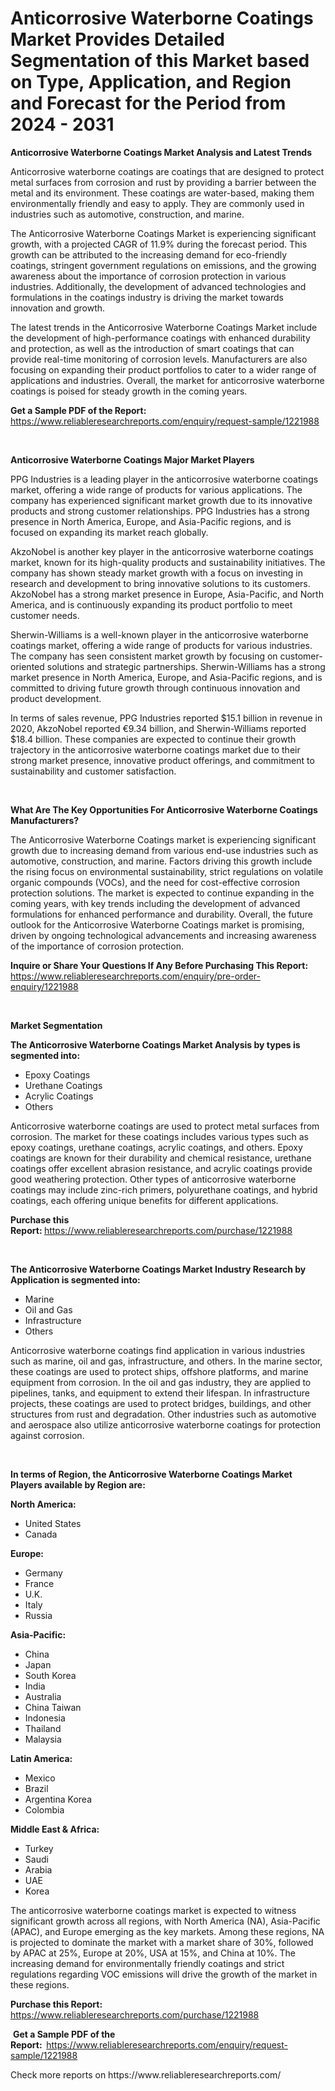 <p><h1>Anticorrosive Waterborne Coatings Market Provides Detailed Segmentation of this Market based on Type, Application, and Region and Forecast for the Period from 2024 - 2031</h1></p><p><strong>Anticorrosive Waterborne Coatings Market Analysis and Latest Trends</strong></p>
<p><p>Anticorrosive waterborne coatings are coatings that are designed to protect metal surfaces from corrosion and rust by providing a barrier between the metal and its environment. These coatings are water-based, making them environmentally friendly and easy to apply. They are commonly used in industries such as automotive, construction, and marine.</p><p>The Anticorrosive Waterborne Coatings Market is experiencing significant growth, with a projected CAGR of 11.9% during the forecast period. This growth can be attributed to the increasing demand for eco-friendly coatings, stringent government regulations on emissions, and the growing awareness about the importance of corrosion protection in various industries. Additionally, the development of advanced technologies and formulations in the coatings industry is driving the market towards innovation and growth.</p><p>The latest trends in the Anticorrosive Waterborne Coatings Market include the development of high-performance coatings with enhanced durability and protection, as well as the introduction of smart coatings that can provide real-time monitoring of corrosion levels. Manufacturers are also focusing on expanding their product portfolios to cater to a wider range of applications and industries. Overall, the market for anticorrosive waterborne coatings is poised for steady growth in the coming years.</p></p>
<p><strong>Get a Sample PDF of the Report:&nbsp;</strong> <a href="https://www.reliableresearchreports.com/enquiry/request-sample/1221988">https://www.reliableresearchreports.com/enquiry/request-sample/1221988</a></p>
<p>&nbsp;</p>
<p><strong>Anticorrosive Waterborne Coatings Major Market Players</strong></p>
<p><p>PPG Industries is a leading player in the anticorrosive waterborne coatings market, offering a wide range of products for various applications. The company has experienced significant market growth due to its innovative products and strong customer relationships. PPG Industries has a strong presence in North America, Europe, and Asia-Pacific regions, and is focused on expanding its market reach globally.</p><p>AkzoNobel is another key player in the anticorrosive waterborne coatings market, known for its high-quality products and sustainability initiatives. The company has shown steady market growth with a focus on investing in research and development to bring innovative solutions to its customers. AkzoNobel has a strong market presence in Europe, Asia-Pacific, and North America, and is continuously expanding its product portfolio to meet customer needs.</p><p>Sherwin-Williams is a well-known player in the anticorrosive waterborne coatings market, offering a wide range of products for various industries. The company has seen consistent market growth by focusing on customer-oriented solutions and strategic partnerships. Sherwin-Williams has a strong market presence in North America, Europe, and Asia-Pacific regions, and is committed to driving future growth through continuous innovation and product development.</p><p>In terms of sales revenue, PPG Industries reported $15.1 billion in revenue in 2020, AkzoNobel reported €9.34 billion, and Sherwin-Williams reported $18.4 billion. These companies are expected to continue their growth trajectory in the anticorrosive waterborne coatings market due to their strong market presence, innovative product offerings, and commitment to sustainability and customer satisfaction.</p></p>
<p>&nbsp;</p>
<p><strong>What Are The Key Opportunities For Anticorrosive Waterborne Coatings Manufacturers?</strong></p>
<p><p>The Anticorrosive Waterborne Coatings market is experiencing significant growth due to increasing demand from various end-use industries such as automotive, construction, and marine. Factors driving this growth include the rising focus on environmental sustainability, strict regulations on volatile organic compounds (VOCs), and the need for cost-effective corrosion protection solutions. The market is expected to continue expanding in the coming years, with key trends including the development of advanced formulations for enhanced performance and durability. Overall, the future outlook for the Anticorrosive Waterborne Coatings market is promising, driven by ongoing technological advancements and increasing awareness of the importance of corrosion protection.</p></p>
<p><strong>Inquire or Share Your Questions If Any Before Purchasing This Report:</strong> <a href="https://www.reliableresearchreports.com/enquiry/pre-order-enquiry/1221988">https://www.reliableresearchreports.com/enquiry/pre-order-enquiry/1221988</a></p>
<p>&nbsp;</p>
<p><strong>Market Segmentation</strong></p>
<p><strong>The Anticorrosive Waterborne Coatings Market Analysis by types is segmented into:</strong></p>
<p><ul><li>Epoxy Coatings</li><li>Urethane Coatings</li><li>Acrylic Coatings</li><li>Others</li></ul></p>
<p><p>Anticorrosive waterborne coatings are used to protect metal surfaces from corrosion. The market for these coatings includes various types such as epoxy coatings, urethane coatings, acrylic coatings, and others. Epoxy coatings are known for their durability and chemical resistance, urethane coatings offer excellent abrasion resistance, and acrylic coatings provide good weathering protection. Other types of anticorrosive waterborne coatings may include zinc-rich primers, polyurethane coatings, and hybrid coatings, each offering unique benefits for different applications.</p></p>
<p><strong>Purchase this Report:&nbsp;</strong><a href="https://www.reliableresearchreports.com/purchase/1221988">https://www.reliableresearchreports.com/purchase/1221988</a></p>
<p>&nbsp;</p>
<p><strong>The Anticorrosive Waterborne Coatings Market Industry Research by Application is segmented into:</strong></p>
<p><ul><li>Marine</li><li>Oil and Gas</li><li>Infrastructure</li><li>Others</li></ul></p>
<p><p>Anticorrosive waterborne coatings find application in various industries such as marine, oil and gas, infrastructure, and others. In the marine sector, these coatings are used to protect ships, offshore platforms, and marine equipment from corrosion. In the oil and gas industry, they are applied to pipelines, tanks, and equipment to extend their lifespan. In infrastructure projects, these coatings are used to protect bridges, buildings, and other structures from rust and degradation. Other industries such as automotive and aerospace also utilize anticorrosive waterborne coatings for protection against corrosion.</p></p>
<p>&nbsp;</p>
<p><strong>In terms of Region, the Anticorrosive Waterborne Coatings Market Players available by Region are:</strong></p>
<p>
    <p> <strong> North America: </strong>
        <ul>
            <li>United States</li>
            <li>Canada</li>
        </ul>
        </p> 
    <p> <strong> Europe: </strong>
        <ul>
            <li>Germany</li>
            <li>France</li>
            <li>U.K.</li>
            <li>Italy</li>
            <li>Russia</li>
        </ul>
        </p> 
    <p> <strong> Asia-Pacific: </strong>
        <ul>
            <li>China</li>
            <li>Japan</li>
            <li>South Korea</li>
            <li>India</li>
            <li>Australia</li>
            <li>China Taiwan</li>
            <li>Indonesia</li>
            <li>Thailand</li>
            <li>Malaysia</li>
        </ul>
        </p> 
    <p> <strong> Latin America: </strong>
        <ul>
            <li>Mexico</li>
            <li>Brazil</li>
            <li>Argentina Korea</li>
            <li>Colombia</li>
        </ul>
        </p> 
    <p> <strong> Middle East & Africa: </strong>
        <ul>
            <li>Turkey</li>
            <li>Saudi</li>
            <li>Arabia</li>
            <li>UAE</li>
            <li>Korea</li>
        </ul>
    </p>
    </p>
<p><p>The anticorrosive waterborne coatings market is expected to witness significant growth across all regions, with North America (NA), Asia-Pacific (APAC), and Europe emerging as the key markets. Among these regions, NA is projected to dominate the market with a market share of 30%, followed by APAC at 25%, Europe at 20%, USA at 15%, and China at 10%. The increasing demand for environmentally friendly coatings and strict regulations regarding VOC emissions will drive the growth of the market in these regions.</p></p>
<p><strong>Purchase this Report: </strong><a href="https://www.reliableresearchreports.com/purchase/1221988">https://www.reliableresearchreports.com/purchase/1221988</a></p>
<p>&nbsp;<strong>Get a Sample PDF of the Report:&nbsp;&nbsp;</strong><a href="https://www.reliableresearchreports.com/enquiry/request-sample/1221988">https://www.reliableresearchreports.com/enquiry/request-sample/1221988</a></p>
<p><strong></strong></p>
<p>Check more reports on https://www.reliableresearchreports.com/</p>